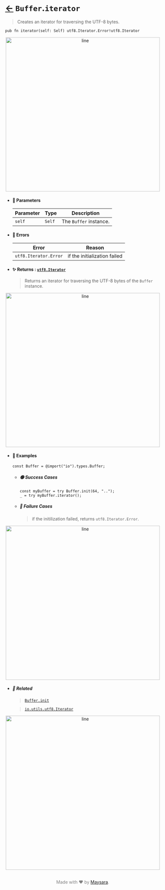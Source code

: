 # [←](../Buffer.md) `Buffer`.`iterator`

> Creates an iterator for traversing the UTF-8 bytes.

```zig
pub fn iterator(self: Self) utf8.Iterator.Error!utf8.Iterator
```


<div align="center">
<img src="https://raw.githubusercontent.com/Super-ZIG/io/refs/heads/main/dist/img/md/line.png" alt="line" style="width:500px;"/>
</div>

- #### 🧩 Parameters

    | Parameter | Type   | Description            |
    | --------- | ------ | ---------------------- |
    | `self`    | `Self` | The `Buffer` instance. |

- #### 🚫 Errors
    
    | Error                 | Reason                       |
    | --------------------- | ---------------------------- |
    | `utf8.Iterator.Error` | if the initialization failed |

- #### ✨ Returns : [`utf8.Iterator`](../../../utils/utf8/api/Iterator.md)

    > Returns an iterator for traversing the UTF-8 bytes of the `Buffer` instance.

<div align="center">
<img src="https://raw.githubusercontent.com/Super-ZIG/io/refs/heads/main/dist/img/md/line.png" alt="line" style="width:500px;"/>
</div>

- #### 🧪 Examples

    ```zig
    const Buffer = @import("io").types.Buffer;
    ```

    - ##### 🟢 Success Cases

        ```zig
        const myBuffer = try Buffer.init(64, "..");
        _ = try myBuffer.iterator();
        ```

    - ##### 🔴 Failure Cases
        
        > if the initilization failed, returns `utf8.Iterator.Error`.

<div align="center">
<img src="https://raw.githubusercontent.com/Super-ZIG/io/refs/heads/main/dist/img/md/line.png" alt="line" style="width:500px;"/>
</div>

- ##### 🔗 Related

  > [`Buffer.init`](./init.md)
  
  > [`io.utils.utf8.Iterator`](../../../utils/utf8/api/Iterator.md)

<div align="center">
<img src="https://raw.githubusercontent.com/Super-ZIG/io/refs/heads/main/dist/img/md/line.png" alt="line" style="width:500px;"/>
</div>

<p align="center" style="color:grey;"><br />Made with ❤️ by <a href="http://github.com/maysara-elshewehy" target="blank">Maysara</a>.</p>